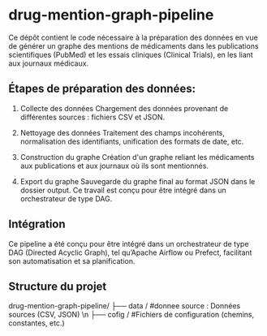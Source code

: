 # drug-mention-graph-pipeline
Ce dépôt contient le code nécessaire à la préparation des données en vue de générer un graphe des mentions de médicaments dans les publications scientifiques (PubMed) et les essais cliniques (Clinical Trials), en les liant aux journaux médicaux.

## Étapes de préparation des données:
1. Collecte des données
Chargement des données provenant de différentes sources : fichiers CSV et JSON.

2. Nettoyage des données
Traitement des champs incohérents, normalisation des identifiants, unification des formats de date, etc.

3. Construction du graphe
Création d'un graphe reliant les médicaments aux publications et aux journaux où ils sont mentionnés.

4. Export du graphe
Sauvegarde du graphe final au format JSON dans le dossier output.
Ce travail est conçu pour être intégré dans un orchestrateur de type DAG.

 ## Intégration
Ce pipeline a été conçu pour être intégré dans un orchestrateur de type DAG (Directed Acyclic Graph), tel qu’Apache Airflow ou Prefect, facilitant son automatisation et sa planification.

##  Structure du projet
drug-mention-graph-pipeline/
├── data /    #donnee source : Données sources (CSV, JSON) \n
├── cofig /   #Fichiers de configuration (chemins, constantes, etc.)
          

